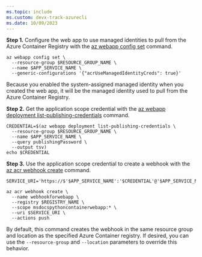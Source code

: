 ```yaml
---
ms.topic: include
ms.custom: devx-track-azurecli
ms.date: 10/09/2023
---
```


**Step 1.** Configure the web app to use managed identities to pull from the Azure Container Registry with the [az webapp config set](/cli/azure/webapp/config#az-webapp-config-set) command. 

```azurecli
az webapp config set \
  --resource-group $RESOURCE_GROUP_NAME \
  --name $APP_SERVICE_NAME \
  --generic-configurations '{"acrUseManagedIdentityCreds": true}'
```

Because you enabled the system-assigned managed identity when you created the web app, it will be the managed identity used to pull from the Azure Container Registry.

**Step 2.** Get the application scope credential with the [az webapp deployment list-publishing-credentials](/cli/azure/webapp/deployment#az-webapp-deployment-list-publishing-credentials) command.

```azurecli
CREDENTIAL=$(az webapp deployment list-publishing-credentials \
  --resource-group $RESOURCE_GROUP_NAME \
  --name $APP_SERVICE_NAME \
  --query publishingPassword \
  --output tsv)
echo $CREDENTIAL 
```

**Step 3.** Use the application scope credential to create a webhook with the [az acr webhook create](/cli/azure/acr/webhook#az-acr-webhook-create) command.

```azurecli
SERVICE_URI='https://$'$APP_SERVICE_NAME':'$CREDENTIAL'@'$APP_SERVICE_NAME'.scm.azurewebsites.net/api/registry/webhook'

az acr webhook create \
  --name webhookforwebapp \
  --registry $REGISTRY_NAME \
  --scope msdocspythoncontainerwebapp:* \
  --uri $SERVICE_URI \
  --actions push 
```

By default, this command creates the webhook in the same resource group and location as the specified Azure Container registry. If desired, you can use the `--resource-group` and `--location` parameters to override this behavior.
